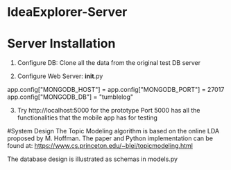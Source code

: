 # IdeaExplorer-Server

# Server Installation
1. Configure DB:
Clone all the data from the original test DB server


2. Configure Web Server:
__init__.py

app.config["MONGODB_HOST"] = <DB server IP>
app.config["MONGODB_PORT"] = 27017
app.config["MONGODB_DB"] = "tumblelog"


3. Try http://localhost:5000 for the prototype
Port 5000 has all the functionalities that the mobile app has for testing


#System Design
The Topic Modeling algorithm is based on the online LDA proposed by M. Hoffman. The paper and Python implementation can be found at: https://www.cs.princeton.edu/~blei/topicmodeling.html

The database design is illustrated as schemas in models.py


